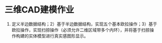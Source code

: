 # 三维CAD建模作业

1) 定义半边数据结构；2）基于半边数据结构，实现五个基本欧拉操作；3）基于欧拉操作，实现扫掠操作（必须允许二维区域带多个内环），并将基于扫掠操作构建的实体模型进行真实感图形显示。
